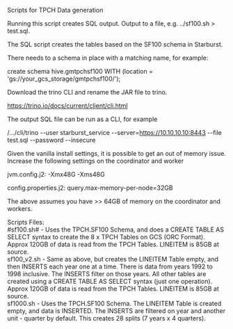 Scripts for TPCH Data generation

Running this script creates SQL output. Output to a file, e.g. ../sf100.sh > test.sql.

The SQL script creates the tables based on the SF100 schema in Starburst.

There needs to a schema in place with a matching name, for example:

create schema hive.gmtpchsf100 WITH (location = 'gs://your_gcs_storage/gmtpchsf100/');

Download the trino CLI and rename the JAR file to trino.

https://trino.io/docs/current/client/cli.html

The output SQL file can be run as a CLI, for example 

/.../cli/trino --user starburst_service  --server=https://10.10.10.10:8443 --file test.sql --password --insecure 

Given the vanilla install settings, it is possible to get an out of memory issue.
Increase the following settings on the coordinator and worker

jvm.config.j2:
-Xmx48G
-Xms48G

config.properties.j2:
query.max-memory-per-node=32GB

The above assumes you have >> 64GB of memory on the coordinator and workers.

Scripts Files:</br>
#sf100.sh# - Uses the TPCH.SF100 Schema, and does a CREATE TABLE AS SELECT syntax to create the 8 x TPCH Tables on GCS (ORC Format). Approx 120GB of data is read from the TPCH Tables. LINEITEM is 85GB at source.</br>
sf100_v2.sh - Same as above, but creates the LINEITEM Table empty, and then INSERTS each year one at a time. There is data from years 1992 to 1998 inclusive. The INSERTS filter on those years. All other tables are created using a CREATE TABLE AS SELECT syntax (just one operation). Approx 120GB of data is read from the TPCH Tables. LINEITEM is 85GB at source.</br>
sf1000.sh - Uses the TPCH.SF100 Schema. The LINEITEM Table is created empty, and data is INSERTED. The INSERTS are filtered on year and another unit - quarter by default. This creates 28 splits (7 years x 4 quarters).  </br>
